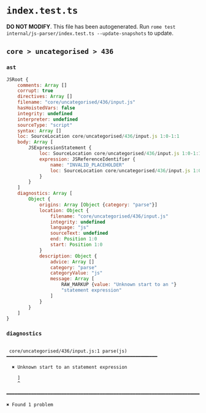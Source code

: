 # `index.test.ts`

**DO NOT MODIFY**. This file has been autogenerated. Run `rome test internal/js-parser/index.test.ts --update-snapshots` to update.

## `core > uncategorised > 436`

### `ast`

```javascript
JSRoot {
	comments: Array []
	corrupt: true
	directives: Array []
	filename: "core/uncategorised/436/input.js"
	hasHoistedVars: false
	integrity: undefined
	interpreter: undefined
	sourceType: "script"
	syntax: Array []
	loc: SourceLocation core/uncategorised/436/input.js 1:0-1:1
	body: Array [
		JSExpressionStatement {
			loc: SourceLocation core/uncategorised/436/input.js 1:0-1:1
			expression: JSReferenceIdentifier {
				name: "INVALID_PLACEHOLDER"
				loc: SourceLocation core/uncategorised/436/input.js 1:0-1:1
			}
		}
	]
	diagnostics: Array [
		Object {
			origins: Array [Object {category: "parse"}]
			location: Object {
				filename: "core/uncategorised/436/input.js"
				integrity: undefined
				language: "js"
				sourceText: undefined
				end: Position 1:0
				start: Position 1:0
			}
			description: Object {
				advice: Array []
				category: "parse"
				categoryValue: "js"
				message: Array [
					RAW_MARKUP {value: "Unknown start to an "}
					"statement expression"
				]
			}
		}
	]
}
```

### `diagnostics`

```

 core/uncategorised/436/input.js:1 parse(js) ━━━━━━━━━━━━━━━━━━━━━━━━━━━━━━━━━━━━━━━━━━━━━━━━━━━━━━━

  ✖ Unknown start to an statement expression

    ]
    ^

━━━━━━━━━━━━━━━━━━━━━━━━━━━━━━━━━━━━━━━━━━━━━━━━━━━━━━━━━━━━━━━━━━━━━━━━━━━━━━━━━━━━━━━━━━━━━━━━━━━━

✖ Found 1 problem

```
